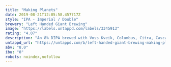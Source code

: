 ```yaml
---
title: "Making Planets"
date: 2019-08-21T12:05:58.457717Z
style: "IPA - Imperial / Double"
brewery: "Left Handed Giant Brewing"
image: "https://labels.untappd.com/labels/3345913"
rating: "4.07"
description: "An 8% DIPA brewed with Voss Kveik, Columbus, Citra, Cascade and Sabro."
untappd_url: "https://untappd.com/b/left-handed-giant-brewing-making-planets/3345913"
abv: "8.0"
ibu: "0"
robots: noindex,nofollow
---
```

